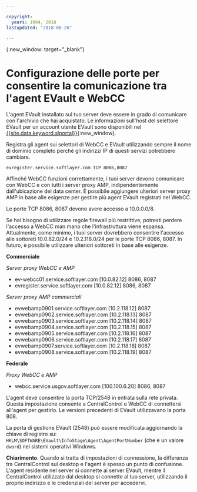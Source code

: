 ```yaml
---

copyright:
  years: 1994, 2018
lastupdated: "2018-06-26"

---
```

{:new_window: target="_blank"}

# Configurazione delle porte per consentire la comunicazione tra l'agent EVault e WebCC

L'agent EVault installato sul tuo server deve essere in grado di comunicare con l'archivio che hai acquistato. Le informazioni sull'host del selettore EVault per un account utente EVault sono disponibili nel [{{site.data.keyword.slportal}}](https://control.softlayer.com/){:new_window}. 

Registra gli agent sui selettori di WebCC e EVault utilizzando sempre il nome di dominio completo perché gli indirizzi IP di questi servizi potrebbero cambiare. 


```
evregister.service.softlayer.com TCP 8086,8087
```

Affinché WebCC funzioni correttamente, i tuoi server devono comunicare con WebCC e con tutti i server proxy AMP, indipendentemente dall'ubicazione del data center. È possibile aggiungere ulteriori server proxy AMP in base alle esigenze per gestire più agent EVault registrati nel WebCC. 

Le porte TCP 8086, 8087 devono avere accesso a 10.0.0.0/8. 

Se hai bisogno di utilizzare regole firewall più restrittive, potresti perdere l'accesso a WebCC man mano che l'infrastruttura viene espansa. Attualmente, come minimo, i tuoi server dovrebbero consentire l'accesso alle sottoreti 10.0.82.0/24 e 10.2.118.0/24 per le porte TCP 8086, 8087. In futuro, è possibile utilizzare ulteriori sottoreti in base alle esigenze.

**Commerciale**

*Server proxy WebCC e AMP*

- ev-webcc01.service.softlayer.com [10.0.82.12] 8086, 8087
- evregister.service.softlayer.com [10.0.82.12] 8086, 8087

*Server proxy AMP commerciali*

- evwebamp0901.service.softlayer.com [10.2.118.12] 8087
- evwebamp0902.service.softlayer.com [10.2.118.13] 8087
- evwebamp0903.service.softlayer.com [10.2.118.14] 8087
- evwebamp0904.service.softlayer.com [10.2.118.15] 8087
- evwebamp0905.service.softlayer.com [10.2.118.16] 8087
- evwebamp0906.service.softlayer.com [10.2.118.17] 8087
- evwebamp0907.service.softlayer.com [10.2.118.18] 8087
- evwebamp0908.service.softlayer.com [10.2.118.19] 8087

**Federale**

*Proxy WebCC e AMP*

- webcc.service.usgov.softlayer.com [100.100.6.20] 8086, 8087
 
L'agent deve consentire la porta TCP/2548 in entrata sulla rete privata. Questa impostazione consente a CentralControl e WebCC di connettersi all'agent per gestirlo. Le versioni precedenti di EVault utilizzavano la porta 808.

La porta di gestione EVault (2548) può essere modificata aggiornando la chiave di registro su: `HKLM\SOFTWARE\EVault\InfoStage\Agent\AgentPortNumber` (che è un valore `dword`) nei sistemi operativi Windows.

**Chiarimento**. Quando si tratta di impostazioni di connessione, la differenza tra CentralControl sul desktop e l'agent è spesso un punto di confusione. L'agent residente nel server si connette ai server EVault, mentre il CentralControl utilizzato dal desktop si connette al tuo server, utilizzando il proprio indirizzo e le credenziali del server per accedervi.

